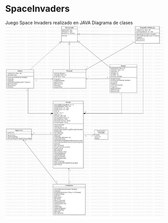 # SpaceInvaders
Juego Space Invaders realizado en JAVA 
Diagrama de clases
![Diagrama de clases](https://github.com/GvGilabert/SpaceInvaders/blob/main/Diagramas/Model!Diagrama%20de%20Clases%20SpaceInvaders_0.jpg?raw=true)
